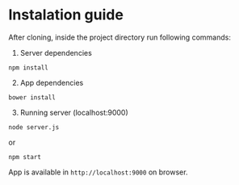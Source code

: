 # Instalation guide

After cloning, inside the project directory run following commands:

1. Server dependencies
 
`npm install`


2. App dependencies

`bower install`


3. Running server (localhost:9000)

`node server.js` 

or 

`npm start`

App is available in `http://localhost:9000` on browser.
